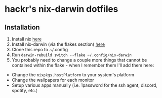 # hackr's nix-darwin dotfiles

## Installation

1. Install nix [here](https://nixos.org/download.html)
2. Install nix-darwin (via the flakes section) [here](https://github.com/LnL7/nix-darwin?tab=readme-ov-file#flakes)
3. Clone this repo to ~/.config
4. Run `darwin-rebuild switch --flake ~/.config/nix-darwin`
5. You probably need to change a couple more things that cannot be contained within the flake - when I remember them I'll add them here:
  - Change the `nixpkgs.hostPlatform` to your system's platform
  - Change the wallpapers for each monitor
  - Setup various apps manually (i.e. 1password for the ssh agent, discord, spotify, etc.)
